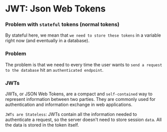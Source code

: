 # JWT: Json Web Tokens ##

### Problem with `stateful` tokens (normal tokens) 
By stateful here, we mean that `we need to store these tokens` in a variable right now (and
eventually in a database).

### Problem
The problem is that we need to every time the user wants to `send a request to the database`
hit an `authenticated endpoint`.

### JWTs
JWTs, or JSON Web Tokens, are a compact and `self-contained` way to represent information
between two parties. They are commonly used for authentication and information exchange in
web applications.

`JWTs are Stateless`: JWTs contain all the information needed to authenticate a request, so the
server doesn't need to store session `data`. All the data is stored in the token itself.